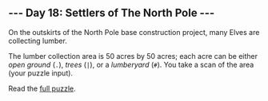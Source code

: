 ## --- Day 18: Settlers of The North Pole ---
On the outskirts of the North Pole base construction project, many Elves are collecting lumber.

The lumber collection area is 50 acres by 50 acres; each acre can be either *open ground* (`.`), *trees* (`|`), or a *lumberyard* (`#`). You take a scan of the area (your puzzle input).

Read the [full puzzle](https://adventofcode.com/2018/day/18).